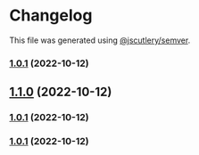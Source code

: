 # Changelog

This file was generated using [@jscutlery/semver](https://github.com/jscutlery/semver).

### [1.0.1](https://github.com/Backbase/golden-sample-app/compare/transfer-v1.0.0...transfer-1.0.1) (2022-10-12)

## [1.1.0](https://github.com/Backbase/golden-sample-app/compare/transfer-v1.0.0...transfer-1.1.0) (2022-10-12)

### [1.0.1](https://github.com/Backbase/golden-sample-app/compare/transfer-v1.0.0...transfer-1.0.1) (2022-10-12)

### [1.0.1](https://github.com/Backbase/golden-sample-app/compare/transfer-v1.0.0...transfer-1.0.1) (2022-10-12)
